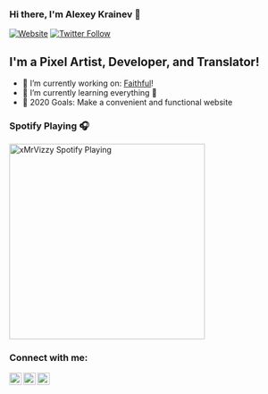 ### Hi there, I'm Alexey Krainev 👋

[![Website](https://img.shields.io/website?label=faithful.team&style=for-the-badge&url=https%3A%2F%2Ffaithful.team)](https://faithful.team)
[![Twitter Follow](https://img.shields.io/twitter/follow/xMrVizzy?color=1DA1F2&logo=twitter&style=for-the-badge)](https://twitter.com/intent/follow?original_referer=https%3A%2F%2Fgithub.com%2FxMrVizzy&screen_name=xMrVizzy)

## I'm a Pixel Artist, Developer, and Translator!

- 🔭 I’m currently working on: [Faithful][website]!
- 🌱 I’m currently learning everything 🤣
- 🥅 2020 Goals: Make a convenient and functional website

### Spotify Playing 🎧

[<img src="https://now-playing-codestackr.vercel.app/api/spotify-playing" alt="xMrVizzy Spotify Playing" width="350" />](https://open.spotify.com/user/jftqi5anyun35n6td74t4mvez)

### Connect with me:

[<img align="left" alt="Faithful Team | Discord" width="22px" src="https://cdn.jsdelivr.net/npm/simple-icons@v3/icons/discord.svg" />][discord]
[<img align="left" alt="xMrVizzy | Twitter" width="22px" src="https://cdn.jsdelivr.net/npm/simple-icons@v3/icons/twitter.svg" />][twitter]
[<img align="left" alt="xMrV1zzy | Instagram" width="22px" src="https://cdn.jsdelivr.net/npm/simple-icons@v3/icons/instagram.svg" />][instagram]

<br />

[website]: https://faithful.team
[discord]: https://discord.gg/u2C4pBr
[twitter]: https://twitter.com/xmrvizzy
[instagram]: https://instagram.com/xmrv1zzy